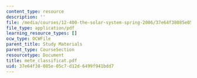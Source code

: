 ```yaml
---
content_type: resource
description: ''
file: /media/courses/12-400-the-solar-system-spring-2006/37e64f38085e05c7d12d6499f941bdd7_mete_classificat.pdf
file_type: application/pdf
learning_resource_types: []
ocw_type: OCWFile
parent_title: Study Materials
parent_type: CourseSection
resourcetype: Document
title: mete_classificat.pdf
uid: 37e64f38-085e-05c7-d12d-6499f941bdd7
---
```

